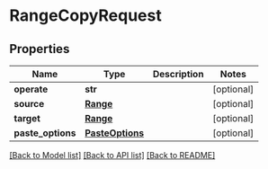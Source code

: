# RangeCopyRequest

## Properties
Name | Type | Description | Notes
------------ | ------------- | ------------- | -------------
**operate** | **str** |  | [optional] 
**source** | [**Range**](Range.md) |  | [optional] 
**target** | [**Range**](Range.md) |  | [optional] 
**paste_options** | [**PasteOptions**](PasteOptions.md) |  | [optional] 

[[Back to Model list]](../README.md#documentation-for-models) [[Back to API list]](../README.md#documentation-for-api-endpoints) [[Back to README]](../README.md)


